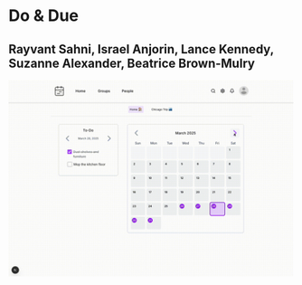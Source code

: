 # Do & Due

## Rayvant Sahni, Israel Anjorin, Lance Kennedy, Suzanne Alexander, Beatrice Brown-Mulry

![demo](./demo.gif)
